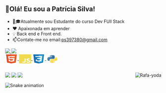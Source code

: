   ## 🙋Olá! Eu sou a Patrícia Silva! 
- 👩🎓Atualmente sou Estudante do curso Dev FUll Stack 
- ❤️ Apaixonada em aprender 
- 💡 Back end e Front end.  
 - 📫Contate-me no email:ps397380@gmail.com
 <div>
  <a href="https://github.com/psnascimento">
  <img height="180em" src="https://github-readme-stats.vercel.app/api?username=psnascimento&show_icons=true&theme=dark&include_all_commits=true&count_private=true"/>
  <img height="180em" src="https://github-readme-stats.vercel.app/api/top-langs/?username=psnascimento&layout=compact&langs_count=7&theme=dark"/>
</div>
    <img align="center" alt="Rafa-HTML" height="30" width="40" src="https://raw.githubusercontent.com/devicons/devicon/master/icons/html5/html5-original.svg">
  <img align="center" alt="Rafa-Js" height="30" width="40" src="https://raw.githubusercontent.com/devicons/devicon/master/icons/javascript/javascript-plain.svg">
  <img align="center" alt="Rafa-CSS" height="30" width="40" src="https://raw.githubusercontent.com/devicons/devicon/master/icons/css3/css3-original.svg">
  <img align="center" alt="Rafa-Python" height="30" width="40" src="https://raw.githubusercontent.com/devicons/devicon/master/icons/python/python-original.svg">

</div>

 ##
 <div> 
     <a href = "mailto:contatops397380@gmail.com"><img src="https://img.shields.io/badge/-Gmail-%23333?style=for-the-badge&logo=gmail&logoColor=white" target="_blank"></a>
  <a href="https://www.linkedin.com/in/patricia-silva-605008204" target="_blank"><img src="https://img.shields.io/badge/-LinkedIn-%230077B5?style=for-the-badge&logo=linkedin&logoColor=white" target="_blank"></a> 
 <a href= 'https://whats.link/paty1nascimento'><img src="https://img.shields.io/badge/WhatsApp-25D366?style=for-the-badge&logo=whatsapp&logoColor=white"></a>
      
 <img align="right" alt="Rafa-yoda" src="https://cdn.discordapp.com/attachments/795358919417397249/825430589581688872/hi.gif">
  
  ![Snake animation](https://github.com/psnascimento/psnascimento/blob/output/github-contribution-grid-snake.svg)
  
</div>
  

